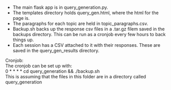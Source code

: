  - The main flask app is in query_generation.py.  
 - The templates directory holds query_gen.html, where the html for the page is. 
 - The paragraphs for each topic are held in topic_paragraphs.csv. 
 - Backup.sh backs up the response csv files in a .tar.gz filem saved in the backups directory. This can be run as a cronjob every few hours to back things up.
 - Each session has a CSV attached to it with their responses. These are saved in the query_gen_results directory.

Cronjob:\
The cronjob can be set up with:\
0 * * * * cd query_generation && ./backup.sh\
This is assuming that the files in this folder are in a directory called query_generation

